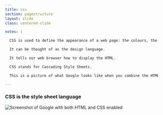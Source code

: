 ```yaml
---
title: css
section: pagestructure
layout: slide
class: centered-slide

notes: |

  CSS is used to define the appearance of a web page: the colours, the sizes, the layout.

  It can be thought of as the design language.

  It tells our web browser how to display the HTML.

  CSS stands for Cascading Style Sheets.

  This is a picture of what Google looks like when you combine the HTML and CSS.

---
```


### **CSS** is the style sheet language

![Screenshot of Google with both HTML and CSS enabled](/Building-with-jQuery/slideshow/images/google_html_css.png)

